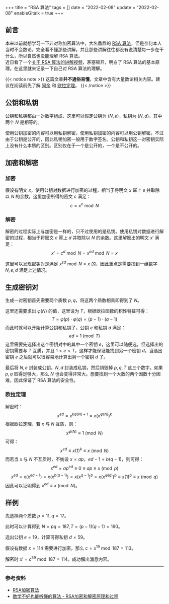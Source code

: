 +++
title = "RSA 算法"
tags = []
date = "2022-02-08"
update = "2022-02-08"
enableGitalk = true
+++

## 前言
本来以前就想学习一下非对称加密算法中，大名鼎鼎的 [RSA 算法](https://zh.wikipedia.org/wiki/RSA%E5%8A%A0%E5%AF%86%E6%BC%94%E7%AE%97%E6%B3%95)，但是奈何本人当时不会数论，完全看不懂那些讲解。并且那些讲解往往都没有说清楚每一步在干什么，所以自然也没能理解 RSA 算法。  
近日看了一个[关于 RSA 算法的讲解视频](https://www.bilibili.com/video/BV1XP4y1A7Ui)，茅塞顿开，明白了 RSA 算法的基本原理。在这里就来记录一下自己对 RSA 算法的理解。

{{< notice note >}}
这篇文章**并不通俗易懂**，文章中含有大量数论相关内容。建议在阅读前先了解 [同余](https://zh.wikipedia.org/wiki/%E5%90%8C%E9%A4%98) 和 [欧拉定理](https://zh.wikipedia.org/wiki/%E6%AC%A7%E6%8B%89%E5%AE%9A%E7%90%86_(%E6%95%B0%E8%AE%BA))。
{{< /notice >}}

## 公钥和私钥
公钥和私钥都由一对数字组成，这里可以假定公钥为 $(N,e)$，私钥为 $(N,d)$。其中两个 $N$ 是相等的。  

使用公钥加密的内容可以用私钥解密，使用私钥加密的内容可以用公钥解密。不过由于公钥是公开的，因此私钥加密一般用于数字签名。公钥和私钥这一对密钥实际上没有什么本质的区别。区别仅在于一个是公开的，一个是不公开的。

## 加密和解密
### 加密
假设有明文 $x$，使用公钥对数据进行加密的过程，相当于将明文 $x$ 幂上 $e$ 并取除以 $N$ 的余数。这里加密所得的密文 $c$ 满足：
$$
c=x^e \bmod N
$$

### 解密
解密的过程实际上与加密是一样的，只不过使用的是私钥。使用私钥对数据进行解密的过程，相当于将密文 $c$ 幂上 $d$ 并取除以 $N$ 的余数。这里解密出的明文 $x'$ 满足：
$$
x'=c^d \bmod N=x^{ed} \bmod N=x
$$

这里可以发现密钥对是满足 $x^{ed} \bmod N =x$ 的，因此重点是需要找到一组数字 ${N, e, d}$ 满足上述情况。  

## 生成密钥对
生成一对密钥首先需要两个质数 $p,q$，将这两个质数相乘即得到了 $N$。  

这里还需要求出 $\varphi(N)$ 的值，这里设为 $T$，根据欧拉函数的积性特征可得：
$$
T=\varphi(p)\cdot \varphi(q)=(p-1)\cdot(q-1)
$$
而此时就可以开始计算公钥和私钥了，公钥 $e$ 和私钥 $d$ 满足：
$$
ed \equiv 1 \pmod T
$$
这里需要先选择出这个密钥对中的其中一个密钥 $e$，这里可以随便选，但选择出的密钥需要与 $T$ 互质，并且 $1<e<T$，这样才能保证能找到另一个密钥 $d$。当选出密钥 $e$ 之后就可以很容易地计算出另一个密钥 $d$ 了。

最后将 $N,e$ 封装成公钥，$N,d$ 封装成私钥，然后销毁掉 $p, q, T$ 这三个数字。如果 $p,q$ 取得足够大，那么 $N$ 也会变得非常大。想要找到一个大数的两个因数十分困难，因此保证了 RSA 算法的安全性。

### 欧拉定理
解密时：
$$
x^{ed}=x^{k\varphi(N)+1}=x(x^{\varphi(N)})^k
$$
根据欧拉定理，若 $x$ 与 $N$ 互质，则：
$$
x^{\varphi(N)}\equiv1 \pmod N
$$
可得：
$$
x^{ed}\equiv x(1)^k \equiv x \pmod N
$$
而若当 $x$ 与 $N$ 不互质时，不妨设 $x=ap$，$ed-1=b(q-1)$，则可得：
$$
x^{ed}=ap^{ed}\equiv 0\equiv ap\equiv x \pmod p
$$
$$
x^{ed}=x(x^{ed-1})=x(x^{b(q-1)})=x(x^{q-1})^b=x(x^{\varphi(q)})^b\equiv x(1)^b \equiv x \pmod q
$$
因此可以证明得到 $x^{ed} \equiv x \pmod N$。

## 样例
先选择两个质数 $p=11,q=17$。    

此时可以计算得到 $N=pq=187,T=(p-1)(q-1)=160$。

选出公钥 $e=19$，计算可得私钥 $d=59$。

假设有数据 $x=114$ 需要进行加密，那么 $c=x^{19} \bmod 187=113$。

解密时 $x'=c^{59} \bmod 187=114$。成功解出消息内容。

- - -
### 参考资料
- [RSA加密算法](https://zh.wikipedia.org/wiki/RSA%E5%8A%A0%E5%AF%86%E6%BC%94%E7%AE%97%E6%B3%95)
- [数学不好也能听懂的算法 - RSA加密和解密原理和过程](https://www.bilibili.com/video/BV1XP4y1A7Ui)